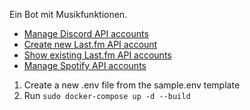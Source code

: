 Ein Bot mit Musikfunktionen.

- [Manage Discord API accounts](https://discord.com/developers/applications)
- [Create new Last.fm API account](https://www.last.fm/api/account/create)
- [Show existing Last.fm API accounts](https://www.last.fm/api/accounts)
- [Manage Spotify API accounts](https://developer.spotify.com/dashboard/applications)

1. Create a new .env file from the sample.env template
1. Run `sudo docker-compose up -d --build`